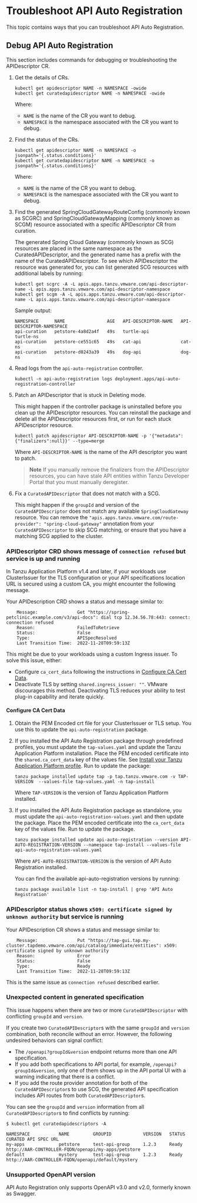 # Troubleshoot API Auto Registration

This topic contains ways that you can troubleshoot API Auto Registration.

## <a id='debug'></a> Debug API Auto Registration

This section includes commands for debugging or troubleshooting the APIDescriptor CR.

1. Get the details of CRs.

    ```console
    kubectl get apidescriptor NAME -n NAMESPACE -owide
    kubectl get curatedapidescriptor NAME -n NAMESPACE -owide
    ```

    Where:

    - `NAME` is the name of the CR you want to debug.
    - `NAMESPACE` is the namespace associated with the CR you want to debug.

1. Find the status of the CRs.

    ```console
    kubectl get apidescriptor NAME -n NAMESPACE -o jsonpath='{.status.conditions}'
    kubectl get curatedapidescriptor NAME -n NAMESPACE -o jsonpath='{.status.conditions}'
    ```

    Where:

    - `NAME` is the name of the CR you want to debug.
    - `NAMESPACE` is the namespace associated with the CR you want to debug.

1. Find the generated SpringCloudGatewayRouteConfig (commonly known as SCGRC) and SpringCloudGatewayMapping (commonly known as SCGM) resource associated with a specific APIDescriptor CR from curation.

    The generated Spring Cloud Gateway (commonly known as SCG) resources are placed in the same namespace as the CuratedAPIDescriptor,
    and the generated name has a prefix with the name of the CuratedAPIDescriptor.
    To see which APIDescriptor the resource was generated for,
    you can list generated SCG resources with additional labels by running:

    ```console
    kubectl get scgrc -A -L apis.apps.tanzu.vmware.com/api-descriptor-name -L apis.apps.tanzu.vmware.com/api-descriptor-namespace
    kubectl get scgm -A -L apis.apps.tanzu.vmware.com/api-descriptor-name -L apis.apps.tanzu.vmware.com/api-descriptor-namespace
    ```

    Sample output:

    ```console
    NAMESPACE      NAME                AGE   API-DESCRIPTOR-NAME   API-DESCRIPTOR-NAMESPACE
    api-curation   petstore-4a8d2a4f   49s   turtle-api            turtle-ns
    api-curation   petstore-ce551c65   49s   cat-api               cat-ns
    api-curation   petstore-d0243a39   49s   dog-api               dog-ns
    ```

2. Read logs from the `api-auto-registration` controller.

    ```console
    kubectl -n api-auto-registration logs deployment.apps/api-auto-registration-controller
    ```

3. Patch an APIDescriptor that is stuck in Deleting mode.

   This might happen if the controller package is uninstalled before you clean up the APIDescriptor resources.
   You can reinstall the package and delete all the APIDescriptor resources first,
   or run for each stuck APIDescriptor resource.

    ```console
    kubectl patch apidescriptor API-DESCRIPTOR-NAME -p '{"metadata":{"finalizers":null}}' --type=merge
    ```

    Where `API-DESCRIPTOR-NAME` is the name of the API descriptor you want to patch.

    > **Note** If you manually remove the finalizers from the APIDescriptor resources, you can have
    > stale API entities within Tanzu Developer Portal that you must manually deregister.

4. Fix a `CuratedAPIDescriptor` that does not match with a SCG.

    This might happen if the `groupId` and version of the `CuratedAPIDescriptor` does not match any available `SpringCloudGateway` resource.
    You can remove the `"apis.apps.tanzu.vmware.com/route-provider": "spring-cloud-gateway"` annotation from your `CuratedAPIDescriptor` to skip SCG matching, or ensure that you have a matching SCG applied to the cluster.

### <a id='api-connection-refused'></a> APIDescriptor CRD shows message of `connection refused` but service is up and running

In Tanzu Application Platform v1.4 and later, if your workloads use ClusterIssuer for the TLS configuration
 or your API specifications location URL is secured using a custom CA,
you might encounter the following message.

Your APIDescription CRD shows a status and message similar to:

```console
    Message:               Get "https://spring-petclinic.example.com/v3/api-docs": dial tcp 12.34.56.78:443: connect: connection refused
    Reason:                FailedToRetrieve
    Status:                False
    Type:                  APISpecResolved
    Last Transition Time:  2022-11-28T09:59:13Z
```

This might be due to your workloads using a custom Ingress issuer. To solve this issue, either:

- Configure `ca_cert_data` following the instructions in [Configure CA Cert Data](#set-ca-crt).
- Deactivate TLS by setting `shared.ingress_issuer: ""`. VMware discourages this method. Deactivating TLS reduces your ability to test plug-in capability and iterate quickly.

#### <a id="set-ca-crt"></a> Configure CA Cert Data

1. Obtain the PEM Encoded crt file for your ClusterIssuer or TLS setup.
   You use this to update the `api-auto-registration` package.

2. If you installed the API Auto Registration package through predefined profiles,
   you must update the `tap-values.yaml` and update the Tanzu Application Platform installation.
   Place the PEM encoded certificate into the `shared.ca_cert_data` key of the values file.
   See [Install your Tanzu Application Platform profile](../install-online/profile.hbs.md#install-profile).
   Run to update the package:

   ```console
   tanzu package installed update tap -p tap.tanzu.vmware.com -v TAP-VERSION  --values-file tap-values.yaml -n tap-install
   ```

    Where `TAP-VERSION` is the version of Tanzu Application Platform installed.

3. If you installed the API Auto Registration package as standalone,
   you must update the `api-auto-registration-values.yaml` and then update the package.
   Place the PEM encoded certificate into the `ca_cert_data` key of the values file.
   Run to update the package.

   ```console
   tanzu package installed update api-auto-registration --version API-AUTO-REGISTRATION-VERSION --namespace tap-install --values-file api-auto-registration-values.yaml
   ```

    Where `API-AUTO-REGISTRATION-VERSION` is the version of API Auto Registration installed.

   You can find the available api-auto-registration versions by running:

   ```console
   tanzu package available list -n tap-install | grep 'API Auto Registration'
   ```

### <a id='cert-signed-unknown'></a> APIDescriptor status shows `x509: certificate signed by unknown authority` but service is running

Your APIDescription CR shows a status and message similar to:

```console
    Message:               Put "https://tap-gui.tap.my-cluster.tapdemo.vmware.com/api/catalog/immediate/entities": x509: certificate signed by unknown authority
    Reason:                Error
    Status:                False
    Type:                  Ready
    Last Transition Time:  2022-11-28T09:59:13Z
```

This is the same issue as `connection refused` described earlier.

### <a id='conflict-groupid-version'></a> Unexpected content in generated specification

This issue happens when there are two or more `CuratedAPIDescriptor` with conflicting `groupId` and `version`.

If you create two `CuratedAPIDescriptor`s with the same `groupId` and `version` combination,
both reconcile without an error.
However, the following undesired behaviors can signal conflict:

- The `/openapi?groupId&version` endpoint returns more than one API specification.
- If you add both specifications to API portal, for example, `/openapi?groupId&version`,
only one of them shows up in the API portal UI with a warning indicating that there is a conflict.
- If you add the route provider annotation for both of the `CuratedAPIDescriptor`s to use SCG,
the generated API specification includes API routes from both `CuratedAPIDescriptor`s.

You can see the `groupId` and `version` information from all `CuratedAPIDescriptor`s to find conflicts by running:

  ```console
  $ kubectl get curatedapidescriptors -A

  NAMESPACE           NAME         GROUPID            VERSION   STATUS   CURATED API SPEC URL
  my-apps             petstore     test-api-group     1.2.3     Ready    http://AAR-CONTROLLER-FQDN/openapi/my-apps/petstore
  default             mystery      test-api-group     1.2.3     Ready    http://AAR-CONTROLLER-FQDN/openapi/default/mystery
  ```

### <a id='unsupported-openapi-version'></a> Unsupported OpenAPI version

API Auto Registration only supports OpenAPI v3.0 and v2.0, formerly known as Swagger.

